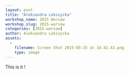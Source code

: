 ```yaml
---
layout: post
title: "Aleksandra Lekszycka"
workshop_name: 2015 Warsaw
workshop_slug: 2015-warsaw
categories: [2015-warsaw]
author: Aleksandra Lekszycka
assets:
  -
    filename: Screen Shot 2015-05-25 at 14.42.43.png
    type: image
---
```

This is it !
